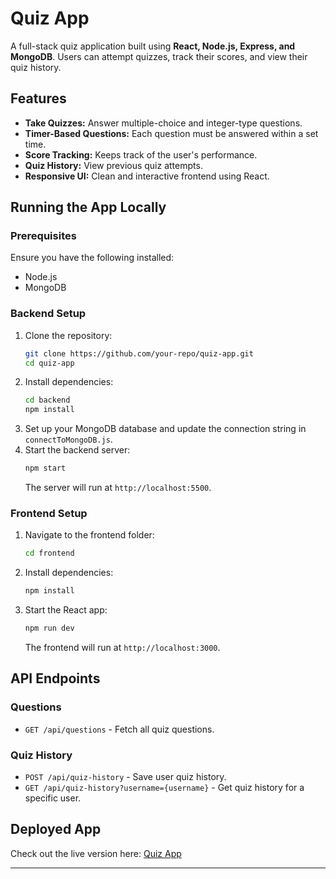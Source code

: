 # Quiz App

A full-stack quiz application built using **React, Node.js, Express, and MongoDB**. Users can attempt quizzes, track their scores, and view their quiz history.

## Features

- **Take Quizzes:** Answer multiple-choice and integer-type questions.
- **Timer-Based Questions:** Each question must be answered within a set time.
- **Score Tracking:** Keeps track of the user's performance.
- **Quiz History:** View previous quiz attempts.
- **Responsive UI:** Clean and interactive frontend using React.

## Running the App Locally

### Prerequisites

Ensure you have the following installed:
- Node.js
- MongoDB

### Backend Setup

1. Clone the repository:
   ```sh
   git clone https://github.com/your-repo/quiz-app.git
   cd quiz-app
   ```
2. Install dependencies:
   ```sh
   cd backend
   npm install
   ```
3. Set up your MongoDB database and update the connection string in `connectToMongoDB.js`.
4. Start the backend server:
   ```sh
   npm start
   ```
   The server will run at `http://localhost:5500`.

### Frontend Setup

1. Navigate to the frontend folder:
   ```sh
   cd frontend
   ```
2. Install dependencies:
   ```sh
   npm install
   ```
3. Start the React app:
   ```sh
   npm run dev
   ```
   The frontend will run at `http://localhost:3000`.

## API Endpoints

### Questions
- `GET /api/questions` - Fetch all quiz questions.

### Quiz History
- `POST /api/quiz-history` - Save user quiz history.
- `GET /api/quiz-history?username={username}` - Get quiz history for a specific user.

## Deployed App

Check out the live version here: [Quiz App](https://tusharrajputquiz.vercel.app/)

---
